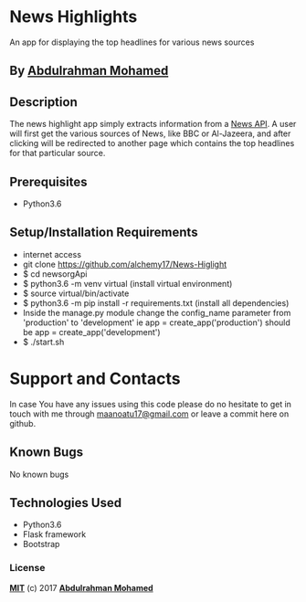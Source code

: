 # News Highlights

An app for displaying the top headlines for various news sources

## By **[Abdulrahman Mohamed](https://github.com/alchemy17)**

## Description
The news highlight app simply extracts information from a [News API](https://newsapi.org/). A user will first get the various sources of News, like BBC or Al-Jazeera, and after clicking will be redirected to another page which contains the top headlines for that particular source.

## Prerequisites
* Python3.6

## Setup/Installation Requirements
* internet access
* git clone https://github.com/alchemy17/News-Higlight
* $ cd newsorgApi
* $ python3.6 -m venv virtual (install virtual environment)
* $ source virtual/bin/activate
* $ python3.6 -m pip install -r requirements.txt (install all dependencies)
* Inside the manage.py module change the config_name parameter from 'production' to 'development' ie app = create_app('production') should be app = create_app('development')
* $ ./start.sh

# Support and Contacts

In case You have any issues using this code please do no hesitate to get in touch with me through maanoatu17@gmail.com or leave a commit here on github.

## Known Bugs

No known bugs

## Technologies Used
- Python3.6
- Flask framework
- Bootstrap

### License

**[MIT](./LICENSE)** (c) 2017 **[Abdulrahman Mohamed](https://Alchemy17.github.io)**